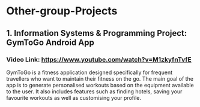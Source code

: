 # Other-group-Projects <br/>


## 1. Information Systems & Programming Project: GymToGo Android App <br/>

### Video Link: https://www.youtube.com/watch?v=M1zkyfnTvfE <br/>

GymToGo is a fitness application designed specifically for frequent travellers who want to maintain their fitness on the go. The main goal of the app is to generate personalised workouts based on the equipment available to the user. It also includes features such as finding hotels, saving your favourite workouts as well as customising your profile. <br/>
